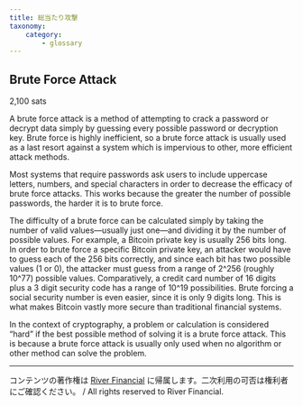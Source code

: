 ```yaml
---
title: 総当たり攻撃
taxonomy:
    category:
        - glossary
---
```


## Brute Force Attack
2,100 sats

A brute force attack is a method of attempting to crack a password or decrypt data simply by guessing every possible password or decryption key. Brute force is highly inefficient, so a brute force attack is usually used as a last resort against a system which is impervious to other, more efficient attack methods.

Most systems that require passwords ask users to include uppercase letters, numbers, and special characters in order to decrease the efficacy of brute force attacks. This works because the greater the number of possible passwords, the harder it is to brute force.

The difficulty of a brute force can be calculated simply by taking the number of valid values—usually just one—and dividing it by the number of possible values. For example, a Bitcoin private key is usually 256 bits long. In order to brute force a specific Bitcoin private key, an attacker would have to guess each of the 256 bits correctly, and since each bit has two possible values (1 or 0), the attacker must guess from a range of 2^256 (roughly 10^77) possible values. Comparatively, a credit card number of 16 digits plus a 3 digit security code has a range of 10^19 possibilities. Brute forcing a social security number is even easier, since it is only 9 digits long. This is what makes Bitcoin vastly more secure than traditional financial systems.

In the context of cryptography, a problem or calculation is considered “hard” if the best possible method of solving it is a brute force attack. This is because a brute force attack is usually only used when no algorithm or other method can solve the problem.

---
コンテンツの著作権は [River Financial](https://river.com/) に帰属します。二次利用の可否は権利者にご確認ください。 / All rights reserved to River Financial.
